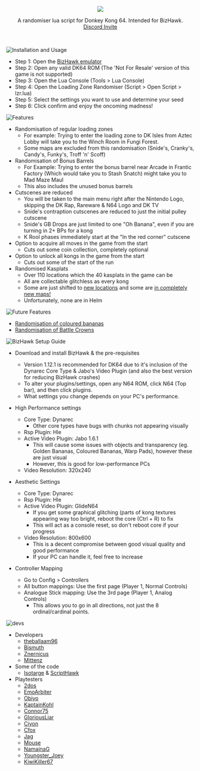 <p align="center">
  <img src ="https://github.com/theballaam96/dk64-lz-randomiser/blob/master/image/logo%20-%20ui%20(450).png" />
</p>

<p align="center">
A randomiser lua script for Donkey Kong 64. Intended for BizHawk.
<br>
<a href="https://discordapp.com/invite/6GCuY7B">Discord Invite</a>
</p>

<br>

![Installation and Usage](https://github.com/theballaam96/dk64-lz-randomiser/blob/master/image/readme%20-%20install.png)

- Step 1: Open the [BizHawk emulator](https://github.com/TASVideos/BizHawk/releases/)
- Step 2: Open any valid DK64 ROM (The 'Not For Resale' version of this game is not supported)
- Step 3: Open the Lua Console (Tools > Lua Console)
- Step 4: Open the Loading Zone Randomiser (Script > Open Script > lzr.lua)
- Step 5: Select the settings you want to use and determine your seed
- Step 6: Click confirm and enjoy the oncoming madness!

![Features](https://github.com/theballaam96/dk64-lz-randomiser/blob/master/image/readme%20-%20features.png)
- Randomisation of regular loading zones
	- For example: Trying to enter the loading zone to DK Isles from Aztec Lobby will take you to the Winch Room in Fungi Forest.
	- Some maps are excluded from this randomisation (Snide's, Cranky's, Candy's, Funky's, Troff 'n' Scoff)
- Randomisation of Bonus Barrels
	- For Example: Trying to enter the bonus barrel near Arcade in Frantic Factory (Which would take you to Stash Snatch) might take you to Mad Maze Maul
	- This also includes the unused bonus barrels
- Cutscenes are reduced
	- You will be taken to the main menu right after the Nintendo Logo, skipping the DK Rap, Rareware & N64 Logo and DK TV
	- Snide's contraption cutscenes are reduced to just the initial pulley cutscene
	- Snide's GB Drops are just limited to one "Oh Banana", even if you are turning in 2+ BPs for a kong
	- K Rool phases immediately start at the "In the red corner" cutscene
- Option to acquire all moves in the game from the start
	- Cuts out some coin collection, completely optional
- Option to unlock all kongs in the game from the start
	- Cuts out some of the start of the run
- Randomised Kasplats
	- Over 110 locations which the 40 kasplats in the game can be
	- All are collectable glitchless as every kong
	- Some are just shifted to [new locations](https://twitter.com/2dosSRL/status/1087442940094500865) and some are [in completely new maps!](https://twitter.com/2dosSRL/status/1087800177765818368)
	- Unfortunately, none are in Helm
	
![Future Features](https://github.com/theballaam96/dk64-lz-randomiser/blob/master/image/readme%20-%20future%20features.png)
- [Randomisation of coloured bananas](https://cdn.discordapp.com/attachments/460646910919966732/461750596152590356/unknown.png)
- [Randomisation of Battle Crowns](https://twitter.com/2dosSRL/status/1087804011418390528)


![BizHawk Setup Guide](https://github.com/theballaam96/dk64-lz-randomiser/blob/master/image/readme%20-%20setup.png)
- Download and install BizHawk & the pre-requisites
	- Version 1.12.1 is recommended for DK64 due to it's inclusion of the Dynarec Core Type & Jabo's Video Plugin (and also the best version for reducing BizHawk crashes)
	- To alter your plugins/settings, open any N64 ROM, click N64 (Top bar), and then click plugins.
	- What settings you change depends on your PC's performance.
	
- High Performance settings
	- Core Type: Dynarec
		- Other core types have bugs with chunks not appearing visually
	- Rsp Plugin: Hle
	- Active Video Plugin: Jabo 1.6.1
		- This will cause some issues with objects and transparency (eg. Golden Bananas, Coloured Bananas, Warp Pads), however these are just visual
		- However, this is good for low-performance PCs
	- Video Resolution: 320x240
	
- Aesthetic Settings
	- Core Type: Dynarec
	- Rsp Plugin: Hle
	- Active Video Plugin: GlideN64
		- If you get some graphical glitching (parts of kong textures appearing way too bright, reboot the core (Ctrl + R) to fix
		- This will act as a console reset, so don't reboot core if your progress
	- Video Resolution: 800x600
		- This is a decent compromise between good visual quality and good performance
		- If your PC can handle it, feel free to increase
		
- Controller Mapping
	- Go to Config > Controllers
	- All button mappings: Use the first page (Player 1, Normal Controls)
	- Analogue Stick mapping: Use the 3rd page (Player 1, Analog Controls)
		- This allows you to go in all directions, not just the 8 ordinal/cardinal points.
	
![devs](https://github.com/theballaam96/dk64-lz-randomiser/blob/master/image/readme%20-%20devs.png)
- Developers
	- [theballaam96](https://www.youtube.com/c/theballaam96srl)
	- [Bismuth](https://www.youtube.com/c/Bismuth9)
	- [Znernicus](https://www.twitch.tv/znernicus)
	- [Mittenz](http://twitch.tv/mittenzsrl)
- Some of the code
	- [Isotarge](http://twitter.com/isotarge) & [ScriptHawk](https://github.com/Isotarge/ScriptHawk)
- Playtesters
	- [2dos](http://www.twitch.tv/2dos)
	- [EmoArbiter](http://twitch.tv/emoarbiter)
	- [Obiyo](https://www.twitch.tv/obiyosrl)
	- [KaptainKohl](https://www.twitch.tv/kaptainkohl)
	- [Connor75](https://www.twitch.tv/connor75)
	- [GloriousLiar](https://www.twitch.tv/gloriousliar)
	- [Ciyon](https://www.twitch.tv/ciyon)
	- [Cfox](https://www.twitch.tv/cfox)
	- [Jag](https://www.twitch.tv/jaguar_002/)
	- [Mouse](https://www.twitch.tv/mouse1093)
	- [NamajnaG](https://www.twitch.tv/naramgamjan)
	- [Youngster_Joey](https://www.twitch.tv/yungster_joey)
	- [KiwiKiller67](https://www.twitch.tv/kiwikiller67)

